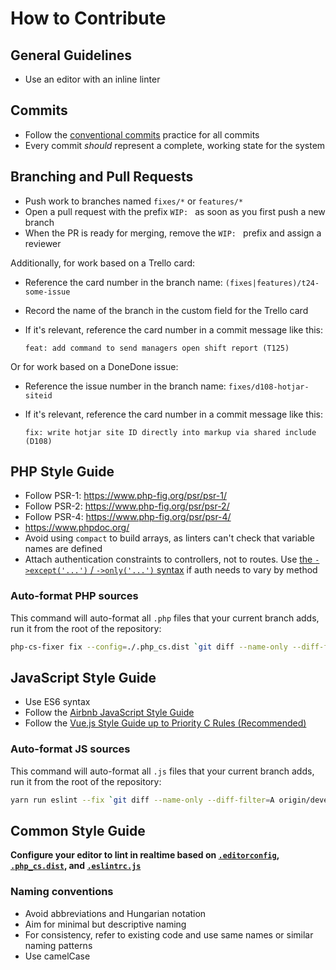 # How to Contribute

## General Guidelines

- Use an editor with an inline linter

## Commits

- Follow the [conventional commits](https://www.conventionalcommits.org) practice for all commits
- Every commit *should* represent a complete, working state for the system

## Branching and Pull Requests

- Push work to branches named `fixes/*` or `features/*`
- Open a pull request with the prefix `WIP: ` as soon as you first push a new branch
- When the PR is ready for merging, remove the `WIP: ` prefix and assign a reviewer

Additionally, for work based on a Trello card:

- Reference the card number in the branch name: `(fixes|features)/t24-some-issue`
- Record the name of the branch in the custom field for the Trello card
- If it's relevant, reference the card number in a commit message like this:

    ```console
    feat: add command to send managers open shift report (T125)
    ```

Or for work based on a DoneDone issue:

- Reference the issue number in the branch name: `fixes/d108-hotjar-siteid`
- If it's relevant, reference the card number in a commit message like this:

    ```console
    fix: write hotjar site ID directly into markup via shared include (D108)
    ```

## PHP Style Guide

- Follow PSR-1: https://www.php-fig.org/psr/psr-1/
- Follow PSR-2: https://www.php-fig.org/psr/psr-2/
- Follow PSR-4: https://www.php-fig.org/psr/psr-4/
- https://www.phpdoc.org/
- Avoid using `compact` to build arrays, as linters can't check that variable names are defined
- Attach authentication constraints to controllers, not to routes. Use [the `->except('...')` / `->only('...')` syntax](https://laravel.com/docs/5.7/controllers#controller-middleware) if auth needs to vary by method

### Auto-format PHP sources

This command will auto-format all `.php` files that your current branch adds, run it from the root of the repository:

```bash
php-cs-fixer fix --config=./.php_cs.dist `git diff --name-only --diff-filter=A origin/develop HEAD | grep '.php'`
```

## JavaScript Style Guide

- Use ES6 syntax
- Follow the [Airbnb JavaScript Style Guide](https://github.com/airbnb/javascript)
- Follow the [Vue.js Style Guide up to Priority C Rules (Recommended)](https://vuejs.org/v2/style-guide/#Priority-C-Rules-Recommended-Minimizing-Arbitrary-Choices-and-Cognitive-Overhead)

### Auto-format JS sources

This command will auto-format all `.js` files that your current branch adds, run it from the root of the repository:

```bash
yarn run eslint --fix `git diff --name-only --diff-filter=A origin/develop HEAD | grep '.js'`
```

## Common Style Guide

**Configure your editor to lint in realtime based on [`.editorconfig`](./.editorconfig), [`.php_cs.dist`](./.php_cs.dist), and [`.eslintrc.js`](./.eslintrc.js)**

### Naming conventions

- Avoid abbreviations and Hungarian notation
- Aim for minimal but descriptive naming
- For consistency, refer to existing code and use same names or similar naming patterns
- Use camelCase
